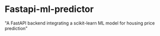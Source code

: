 # Fastapi-ml-predictor
 "A FastAPI backend integrating a scikit-learn ML model for housing price prediction"

